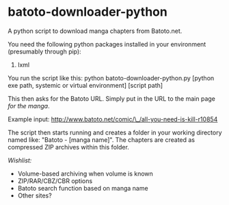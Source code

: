 batoto-downloader-python
========================

A python script to download manga chapters from Batoto.net.

You need the following python packages installed in your environment
(presumably through pip):

1. lxml

You run the script like this:
python batoto-downloader-python.py
\[python exe path, systemic or virtual environment\] \[script path\]

This then asks for the Batoto URL. Simply put in the URL to the main
page *for the manga*.

Example input: http://www.batoto.net/comic/\_/all-you-need-is-kill-r10854

The script then starts running and creates a folder in your working
directory named like: "Batoto
\- \[manga name\]". The chapters are created as compressed ZIP archives
within this folder.

*Wishlist:*
- Volume-based archiving when volume is known
- ZIP/RAR/CBZ/CBR options
- Batoto search function based on manga name
- Other sites?
